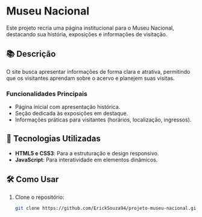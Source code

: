 # Museu Nacional

Este projeto recria uma página institucional para o Museu Nacional, destacando sua história, exposições e informações de visitação.

## 📚 Descrição

O site busca apresentar informações de forma clara e atrativa, permitindo que os visitantes aprendam sobre o acervo e planejem suas visitas.

### Funcionalidades Principais
- Página inicial com apresentação histórica.
- Seção dedicada às exposições em destaque.
- Informações práticas para visitantes (horários, localização, ingressos).

## 🚀 Tecnologias Utilizadas

- **HTML5 e CSS3**: Para a estruturação e design responsivo.
- **JavaScript**: Para interatividade em elementos dinâmicos.

## 🛠️ Como Usar

1. Clone o repositório:
   ```bash
   git clone https://github.com/ErickSouza94/projeto-museu-nacional.git
